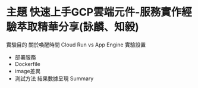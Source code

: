 # 主題 快速上手GCP雲端元件-服務實作經驗萃取精華分享(詠麟、知毅)
實驗目的
關於喚醒時間
Cloud Run vs App Engine
實驗設置
- 部署服務
- Dockerfile
- image差異
- 測試方法
結果數據呈現
Summary
